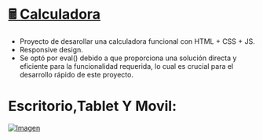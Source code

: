 # [🖩 Calculadora](https://davidfrontenddev.github.io/Calculadora/)

- Proyecto de desarollar una calculadora funcional con HTML + CSS + JS.
- Responsive design.
- Se optó por eval() debido a que proporciona una solución directa y eficiente para la funcionalidad requerida, lo cual es crucial para el desarrollo rápido de este proyecto.

# Escritorio,Tablet Y Movil:

[![Imagen](https://i.imgur.com/80N6AM2.png)](https://davidfrontenddev.github.io/Calculadora/)
